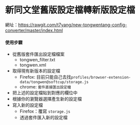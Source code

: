 # 新同文堂舊版設定檔轉新版設定檔

網址：https://rawgit.com/t7yang/new-tongwentang-config-converter/master/index.html

#### 使用步驟
- 從舊版套件匯出設定檔檔案
  - tongwen_filter.txt
  - tongwen.xml
- 取得現有新版本的設定檔
  - Firefox: 目前只能自己去找`profiles/browser-extension-data/tongwen@softcup/storage.js`
  - chrome: `套件直接匯出設定檔`
- 把上述的設定檔貼到對應的欄位中
- 根據你的瀏覽器選擇產生新的設定檔
- 寫入新的設定檔
  - Firefox：覆寫 `storage.js`
  - 透過套件匯入新的設定檔
